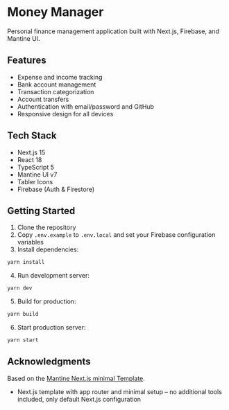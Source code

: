 # Money Manager

Personal finance management application built with Next.js, Firebase, and Mantine UI.

## Features

- Expense and income tracking
- Bank account management
- Transaction categorization
- Account transfers
- Authentication with email/password and GitHub
- Responsive design for all devices

## Tech Stack

- Next.js 15
- React 18
- TypeScript 5
- Mantine UI v7
- Tabler Icons
- Firebase (Auth & Firestore)

## Getting Started

1. Clone the repository
2. Copy `.env.example` to `.env.local` and set your Firebase configuration variables
3. Install dependencies:
```bash
yarn install
```

4. Run development server:
```bash
yarn dev
```

5. Build for production:
```bash
yarn build
```

6. Start production server:
```bash
yarn start
```

## Acknowledgments

Based on the [Mantine Next.js minimal Template](https://github.com/mantinedev/next-app-min-template).
- Next.js template with app router and minimal setup – no additional tools included, only default Next.js configuration